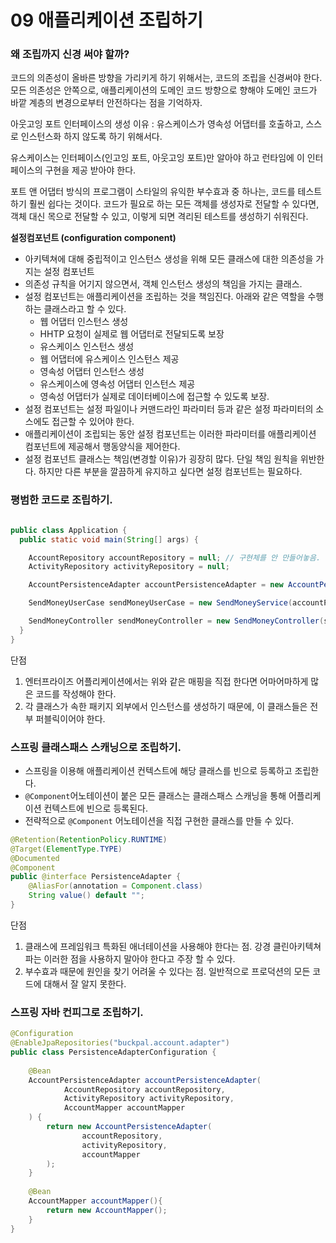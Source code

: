 # 09 애플리케이션 조립하기

### 왜 조립까지 신경 써야 할까?
코드의 의존성이 올바른 방향을 가리키게 하기 위해서는, 코드의 조립을 신경써야 한다.
모든 의존성은 안쪽으로, 애플리케이션의 도메인 코드 방향으로 향해야 도메인 코드가 바깥 계층의 변경으로부터 안전하다는 점을 기억하자.

아웃고잉 포트 인터페이스의 생성 이유 : 유스케이스가 영속성 어댑터를 호출하고, 스스로 인스턴스화 하지 않도록 하기 위해서다. 

유스케이스는 인터페이스(인고잉 포트, 아웃고잉 포트)만 알아야 하고 런타임에 이 인터페이스의 구현을 제공 받아야 한다.

포트 앤 어댑터 방식의 프로그램이 스타일의 유익한 부수효과 중 하나는, 코드를 테스트 하기 훨씬 쉽다는 것이다.
코드가 필요로 하는 모든 객체를 생성자로 전달할 수 있다면, 객체 대신 목으로 전달할 수 있고, 이렇게 되면 격리된 테스트를 생성하기 쉬워진다.

**설정컴포넌트 (configuration component)**
- 아키텍쳐에 대해 중립적이고 인스턴스 생성을 위해 모든 클래스에 대한 의존성을 가지는 설정 컴포넌트
- 의존성 규칙을 어기지 않으면서, 객체 인스턴스 생성의 책임을 가지는 클래스.
- 설정 컴포넌트는 애플리케이션을 조립하는 것을 책임진다. 아래와 같은 역할을 수행하는 클래스라고 할 수 있다.
  - 웹 어댑터 인스턴스 생성
  - HHTP 요청이 실제로 웹 어댑터로 전달되도록 보장
  - 유스케이스 인스턴스 생성
  - 웹 어댑터에 유스케이스 인스턴스 제공
  - 영속성 어댑터 인스턴스 생성
  - 유스케이스에 영속성 어댑터 인스턴스 제공
  - 영속성 어댑터가 실제로 데이터베이스에 접근할 수 있도록 보장.
- 설정 컴포넌트는 설정 파일이나 커맨드라인 파라미터 등과 같은 설정 파라미터의 소스에도 접근할 수 있어야 한다.
- 애플리케이션이 조립되는 동안 설정 컴포넌트는 이러한 파라미터를 애플리케이션 컴포넌트에 제공해서 행동양식을 제어한다.
- 설정 컴포넌트 클래스는 책임(변경할 이유)가 굉장히 많다. 단일 책임 원칙을 위반한다. 하지만 다른 부분을 깔끔하게 유지하고 싶다면 설정 컴포넌트는 필요하다.

### 평범한 코드로 조립하기.
```java

public class Application {
  public static void main(String[] args) {

    AccountRepository accountRepository = null; // 구현체를 안 만들어놓음.
    ActivityRepository activityRepository = null;

    AccountPersistenceAdapter accountPersistenceAdapter = new AccountPersistenceAdapter(accountRepository, activityRepository, null);

    SendMoneyUserCase sendMoneyUserCase = new SendMoneyService(accountPersistenceAdapter, accountPersistenceAdapter);

    SendMoneyController sendMoneyController = new SendMoneyController(sendMoneyUserCase);
  }
}

```
단점
1. 엔터프라이즈 어플리케이션에서는 위와 같은 매핑을 직접 한다면 어마어마하게 많은 코드를 작성해야 한다.
2. 각 클래스가 속한 패키지 외부에서 인스턴스를 생성하기 때문에, 이 클래스들은 전부 퍼블릭이어야 한다. 

### 스프링 클래스패스 스캐닝으로 조립하기.
- 스프링을 이용해 애플리케이션 컨텍스트에 해당 클래스를 빈으로 등록하고 조립한다.
- `@Component`어노테이션이 붙은 모든 클래스는 클래스패스 스캐닝을 통해 어플리케이션 컨텍스트에 빈으로 등록된다.
- 전략적으로 `@Component` 어노테이션을 직접 구현한 클래스를 만들 수 있다.
```java
@Retention(RetentionPolicy.RUNTIME)
@Target(ElementType.TYPE)
@Documented
@Component
public @interface PersistenceAdapter {
	@AliasFor(annotation = Component.class)
	String value() default "";
}
```
단점
1. 클래스에 프레임워크 특화된 애너테이션을 사용해야 한다는 점. 강경 클린아키텍쳐파는 이러한 점을 사용하지 말아야 한다고 주장 할 수 있다.
2. 부수효과 때문에 원인을 찾기 어려울 수 있다는 점. 일반적으로 프로덕션의 모든 코드에 대해서 잘 알지 못한다.

### 스프링 자바 컨피그로 조립하기.

```java
@Configuration
@EnableJpaRepositories("buckpal.account.adapter")
public class PersistenceAdapterConfiguration {
	
	@Bean
	AccountPersistenceAdapter accountPersistenceAdapter(
			AccountRepository accountRepository,
			ActivityRepository activityRepository,
			AccountMapper accountMapper
	) {
		return new AccountPersistenceAdapter(
				accountRepository,
				activityRepository,
				accountMapper
		);
	}
	
	@Bean
	AccountMapper accountMapper(){
		return new AccountMapper();
	}
}
```
